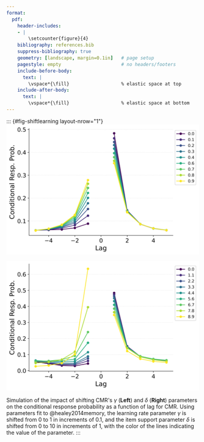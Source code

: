 ```yaml
---
format:
  pdf:
    header-includes:
    - |
        \setcounter{figure}{4}
    bibliography: references.bib
    suppress-bibliography: true
    geometry: [landscape, margin=0.1in]   # page setup
    pagestyle: empty                      # no headers/footers
    include-before-body:
      text: |
        \vspace*{\fill}                   % elastic space at top
    include-after-body:
      text: |
        \vspace*{\fill}                   % elastic space at bottom
---
```


::: {#fig-shiftlearning layout-nrow="1"}
![](shifting/BaseCMR_Learning_Rate_Parameter_Shifting_crp_HealeyKahana2014.png)

![](shifting/BaseCMR_Item_Support_Parameter_Shifting_crp_HealeyKahana2014.png)

Simulation of the impact of shifting CMR's $\gamma$ (**Left**) and $\delta$ (**Right**) parameters on the conditional response probability as a function of lag for CMR.
Using parameters fit to @healey2014memory, the learning rate parameter $\gamma$ is shifted from 0 to 1 in increments of 0.1, and the item support parameter $\delta$ is shifted from 0 to 10 in increments of 1, with the color of the lines indicating the value of the parameter.
:::

<!-- **Alt Text**.
Two side-by-side line plots show how changing two CMR parameters alters the lag-conditional response probability (lag-CRP). The left plot varies the learning-rate parameter $\gamma$ from 0.0 (dark purple) to 0.9 (yellow) in 0.1 steps: larger $\gamma$ sharply boosts the probability of a +1 backward transition (lag –1) while slightly reducing the –3 to –5 lags. The right plot varies the self-support parameter $\delta$ from 0.0 (dark purple) to 8.9 (yellow) in unit steps: higher $\delta$ steepens both the forward +1 and backward –1 peaks while depressing longer-lag transitions. Each coloured line therefore traces how strengthening either parameter concentrates recall transitions around neighbouring items, with the legend listing the parameter values.  -->